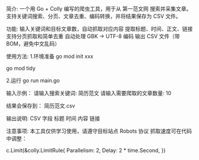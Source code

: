 简介:
一个用 Go + Colly 编写的爬虫工具，用于从 第一范文网 搜索并采集文章。支持关键词搜索、分页、文章去重、编码转换，并将结果保存为 CSV 文件。

功能:
输入关键词和目标文章数，自动抓取对应内容
提取标题、时间、正文、链接
支持分页抓取和简单去重
自动处理 GBK → UTF-8 编码
输出 CSV 文件（带 BOM，避免中文乱码）

使用方法:
1.环境准备
go mod init xxx

go mod tidy

2.运行
go run main.go

输入示例：
请输入搜索关键词: 简历范文
请输入需要爬取的文章数量: 10


结果会保存到：
简历范文.csv

输出说明:
CSV 字段
标题
时间
内容
链接

注意事项:
本工具仅供学习使用，请遵守目标站点 Robots 协议
抓取速度可在代码中调整：

c.Limit(&colly.LimitRule{
    Parallelism: 2,
    Delay: 2 * time.Second,
})
